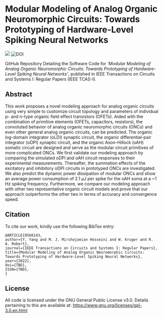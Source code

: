 # Modular Modeling of Analog Organic Neuromorphic Circuits: Towards Prototyping of Hardware-Level Spiking Neural Networks

![](https://img.shields.io/badge/license-GPL-blue.svg)
![DOI](https://img.shields.io/badge/DOI-TBD-brightgreen.svg)

GitHub Repository Detailing the Software Code for *'Modular Modeling of Analog Organic Neuromorphic Circuits: Towards Prototyping of Hardware-Level Spiking Neural Networks'*, published in IEEE Transactions on Circuits and Systems I: Regular Papers (IEEE TCAS-I).

## Abstract
This work proposes a novel modeling approach for analog organic circuits using very simple to customize circuit topology and parameters of individual p- and n-type organic field effect transistors (OFETs). Aided with the combination of primitive elements (OFETs, capacitors, resistors), the convoluted behavior of analog organic neuromorphic circuits (ONCs) and even other general analog organic circuits, can be predicted. The organic log-domain integrator (oLDI) synaptic circuit, the organic differential-pair integrator (oDPI) synaptic circuit, and the organic Axon-Hillock (oAH) somatic circuit are designed and serve as the modular circuit primitives of more complicated ONCs. We first validate our modeling approach by comparing the simulated oDPI and oAH circuit responses to their experimental measurements. Thereafter, the summation effects of the excitatory and inhibitory oDPI circuits in prototyped ONCs are investigated. We also predict the dynamic power dissipation of modular ONCs and show an average power consumption of 2.1 μJ per spike for the oAH soma at a ~1 Hz spiking frequency. Furthermore, we compare our modeling approach with other two representative organic circuit models and prove that our approach outperforms the other two in terms of accuracy and convergence speed.

## Citation

To cite our work, kindly use the following BibTex entry:

```
@ARTICLE{8566143,
author={Y. Yang and M. J. Mirshojaeian Hosseini and W. Kruger and R. A. Robert},
journal={IEEE Transactions on Circuits and Systems I: Regular Papers},
title={Modular Modeling of Analog Organic Neuromorphic Circuits: Towards Prototyping of Hardware-Level Spiking Neural Networks},
year={2022},
doi={TBD},
ISSN={TBD},
}
```






## License
All code is licensed under the GNU General Public License v3.0. Details pertaining to this are available at: https://www.gnu.org/licenses/gpl-3.0.en.html

